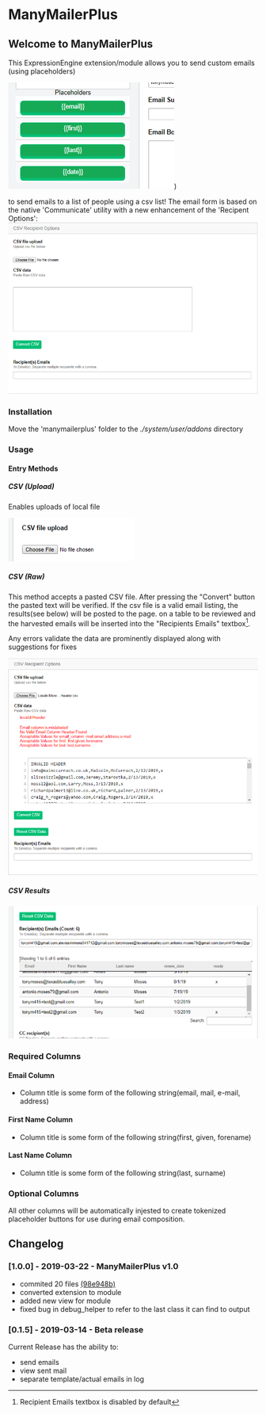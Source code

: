 # ManyMailerPlus

## Welcome to ManyMailerPlus

This ExpressionEngine extension/module allows you to send custom emails (using placeholders)

![placeholders](./images/placeholders.png))

to send emails to a list of people using a csv list!
The email form is based on the native 'Communicate' utility with a new enhancement of the 'Recipent Options':
![CSV Upload](./images/compose_1.png)

### Installation

Move the 'manymailerplus' folder to the *./system/user/addons* directory

### Usage

#### Entry Methods

##### CSV (Upload)

Enables uploads of local file

![CSV Upload](./images/csv_upload.png)

##### CSV (Raw)

This method accepts a pasted CSV file. After pressing the "Convert" button the pasted text will be verified.
If the csv file is a valid email listing, the results(see below) will be posted to the page. on a table to be
reviewed and the harvested emails will be inserted into the "Recipients Emails" textbox[^1].

Any errors validate the data are prominently displayed along with suggestions for fixes

![CSV Paste](./images/csv_raw_errors.png)

##### CSV Results

![CSV Result](./images/csv_result.png)

### Required Columns

#### Email Column

- Column title is some form of the following string(email, mail, e-mail, address)

#### First Name Column

- Column title is some form of the following string(first, given, forename)

#### Last Name Column

- Column title is some form of the following string(last, surname)

### Optional Columns

All other columns will be automatically injested to create tokenized placeholder buttons for use during email composition.

[^1]: Recipient Emails textbox is disabled by default

## Changelog

### [1.0.0] - 2019-03-22 - ManyMailerPlus v1.0

- commited 20 files [(98e948b)](https://github.com/StolenThunda/manymailerplus/commit/98e948bc35c1678b03a0e3e970e5cca6b681f693)
- converted extension to module
- added new view for module
- fixed bug in debug_helper to refer to the last class it can find to output

### [0.1.5] - 2019-03-14 - Beta release

Current Release has the ability to:

- send emails
- view sent mail
- separate template/actual emails in log
